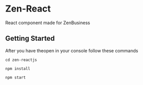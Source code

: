 # Zen-React
React component made for ZenBusiness

## Getting Started

After you have theopen in your console follow these commands

```
cd zen-reactjs

npm install

npm start
```

